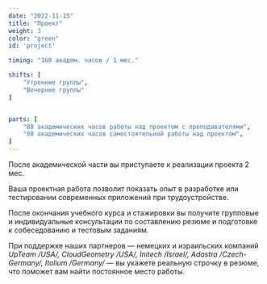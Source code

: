 ```yaml
---
date: "2022-11-15"
title: "Проект"
weight: 3
color: "green"
id: 'project'

timing: "160 академ. часов / 1 мес."

shifts: [
    "Утренние группы",
    "Вечерние группы"
]


parts: [
    "80 академических часов работы над проектом с преподавателями",
    "80 академических часов самостоятельной работы над проектом",
]
---
```


После академической части вы приступаете к реализации проекта 2 мес.

Ваша проектная работа позволит показать опыт в разработке или тестировании современных приложений при трудоустройстве.

После окончания учебного курса и стажировки вы получите групповые и индивидуальные консультации по составлению резюме и подготовке к собеседованию и тестовым заданиям.

При поддержке наших партнеров — немецких и израильских компаний _UpTeam /USA/, CloudGeometry /USA/, Initech /Israel/, Adastra /Czech-Germany/, Itolium /Germany/_ — вы укажете реальную строчку в резюме, что поможет вам найти постоянное место работы.
